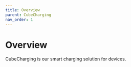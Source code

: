 ```yaml
---
title: Overview
parent: CubeCharging
nav_order: 1
---
```


# Overview

CubeCharging is our smart charging solution for devices.
